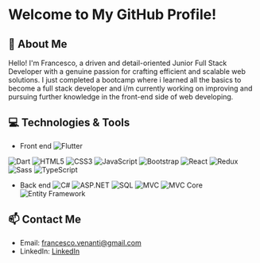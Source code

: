# Welcome to My GitHub Profile!

## 🚀 About Me
Hello! I'm Francesco, a driven and detail-oriented Junior Full Stack Developer with a genuine passion for crafting efficient and scalable web solutions.
I just completed a bootcamp where i learned all the basics to become a full stack developer and i/m currently working on improving and pursuing further knowledge in the front-end side of web developing.

## 💻 Technologies & Tools
- Front end
![Flutter](https://img.shields.io/badge/-Flutter-02569B?style=flat-square&logo=flutter&logoColor=white)

![Dart](https://img.shields.io/badge/-Dart-0175C2?style=flat-square&logo=dart&logoColor=white)
![HTML5](https://img.shields.io/badge/-HTML5-E34F26?style=flat-square&logo=html5&logoColor=white)
![CSS3](https://img.shields.io/badge/-CSS3-1572B6?style=flat-square&logo=css3&logoColor=white)
![JavaScript](https://img.shields.io/badge/-JavaScript-F7DF1E?style=flat-square&logo=javascript&logoColor=black)
![Bootstrap](https://img.shields.io/badge/-Bootstrap-563D7C?style=flat-square&logo=bootstrap&logoColor=white)
![React](https://img.shields.io/badge/-React-61DAFB?style=flat-square&logo=react&logoColor=black)
![Redux](https://img.shields.io/badge/-Redux-764ABC?style=flat-square&logo=redux&logoColor=white)
![Sass](https://img.shields.io/badge/-Sass-CC6699?style=flat-square&logo=sass&logoColor=white)
![TypeScript](https://img.shields.io/badge/-TypeScript-3178C6?style=flat-square&logo=typescript&logoColor=white)
- Back end
![C#](https://img.shields.io/badge/-C%23-239120?style=flat-square&logo=c-sharp&logoColor=white)
![ASP.NET](https://img.shields.io/badge/-ASP.NET-512BD4?style=flat-square&logo=dot-net&logoColor=white)
![SQL](https://img.shields.io/badge/-SQL-00000F?style=flat-square&logo=sqlite&logoColor=white)
![MVC](https://img.shields.io/badge/-MVC-00000F?style=flat-square&logo=asp.net&logoColor=white)
![MVC Core](https://img.shields.io/badge/-MVC%20Core-00000F?style=flat-square&logo=asp.net-core&logoColor=white)
![Entity Framework](https://img.shields.io/badge/-Entity%20Framework-00000F?style=flat-square&logo=entity-framework&logoColor=white)
  
## 📫 Contact Me
- Email: francesco.venanti@gmail.com
- LinkedIn: [LinkedIn](https://www.linkedin.com/in/francesco-napoli/)
